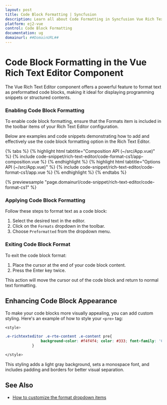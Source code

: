```yaml
---
layout: post
title: Code Block Formatting | Syncfusion
description: Learn all about Code Formatting in Syncfusion Vue Rich Text Editor component of Syncfusion Essential JS 2 and more.
platform: ej2-vue
control: Code Block Formatting
documentation: ug
domainurl: ##DomainURL##
---
```


# Code Block Formatting in the Vue Rich Text Editor Component

The Vue Rich Text Editor component offers a powerful feature to format text as preformatted code blocks, making it ideal for displaying programming snippets or structured contents.

### Enabling Code Block Formatting

To enable code block formatting, ensure that the Formats item is included in the toolbar items of your Rich Text Editor configuration.

Below are examples and code snippets demonstrating how to add and effectively use the code block formatting option in the Rich Text Editor.

{% tabs %}
{% highlight html tabtitle="Composition API (~/src/App.vue)" %}
{% include code-snippet/rich-text-editor/code-format-cs1/app-composition.vue %}
{% endhighlight %}
{% highlight html tabtitle="Options API (~/src/App.vue)" %}
{% include code-snippet/rich-text-editor/code-format-cs1/app.vue %}
{% endhighlight %}
{% endtabs %}
        
{% previewsample "page.domainurl/code-snippet/rich-text-editor/code-format-cs1" %}

### Applying Code Block Formatting

Follow these steps to format text as a code block:

1. Select the desired text in the editor.
2. Click on the `Formats` dropdown in the toolbar.
3. Choose `Preformatted` from the dropdown menu.

### Exiting Code Block Format

To exit the code block format:

1. Place the cursor at the end of your code block content.
2. Press the Enter key twice.

This action will move the cursor out of the code block and return to normal text formatting.

## Enhancing Code Block Appearance

To make your code blocks more visually appealing, you can add custom styling. Here's an example of how to style your `<pre>` tag:

```css
<style>

.e-richtexteditor .e-rte-content .e-content pre{
                background-color: #f4f4f4; color: #333; font-family: 'Courier New', Courier, monospace; font-size: 14px; padding: 15px; border-radius: 5px; border: 1px solid #ccc; overflow-x: auto; white-space: pre-wrap; word-wrap: break-word;
            }

</style>
```

This styling adds a light gray background, sets a monospace font, and includes padding and borders for better visual separation.

## See Also

* [How to customize the format dropdown items](https://ej2.syncfusion.com/vue/documentation/rich-text-editor/headings#customizing-format-dropdown-items)